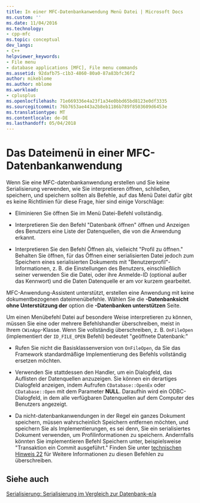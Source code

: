 ```yaml
---
title: In einer MFC-Datenbankanwendung Menü Datei | Microsoft Docs
ms.custom: ''
ms.date: 11/04/2016
ms.technology:
- cpp-mfc
ms.topic: conceptual
dev_langs:
- C++
helpviewer_keywords:
- File menu
- database applications [MFC], File menu commands
ms.assetid: 92dafb75-c1b3-4860-80a0-87a83bfc36f2
author: mikeblome
ms.author: mblome
ms.workload:
- cplusplus
ms.openlocfilehash: 71e669336e4a23f1a34e0bbd65bd8123e0df3335
ms.sourcegitcommit: 76b7653ae443a2b8eb1186b789f8503609d6453e
ms.translationtype: MT
ms.contentlocale: de-DE
ms.lasthandoff: 05/04/2018
---
```

# <a name="file-menu-in-an-mfc-database-application"></a>Das Dateimenü in einer MFC-Datenbankanwendung
Wenn Sie eine MFC-datenbankanwendung erstellen und Sie keine Serialisierung verwenden, wie Sie interpretieren öffnen, schließen, speichern, und speichern sollten als Befehle, auf das Menü Datei dafür gibt es keine Richtlinien für diese Frage, hier sind einige Vorschläge:  
  
-   Eliminieren Sie öffnen Sie im Menü Datei-Befehl vollständig.  
  
-   Interpretieren Sie den Befehl "Datenbank öffnen" öffnen und Anzeigen des Benutzers eine Liste der Datenquellen, die von die Anwendung erkannt.  
  
-   Interpretieren Sie den Befehl Öffnen als, vielleicht "Profil zu öffnen." Behalten Sie öffnen, für das Öffnen einer serialisierten Datei jedoch zum Speichern eines serialisierten Dokuments mit "Benutzerprofil"-Informationen, z. B. die Einstellungen des Benutzers, einschließlich seiner verwenden Sie die Datei, oder ihre Anmelde-ID (optional außer das Kennwort) und die Daten Datenquelle er am vor kurzem gearbeitet.  
  
 MFC-Anwendung-Assistent unterstützt, erstellen eine Anwendung mit keine dokumentbezogenen dateimenübefehle. Wählen Sie die **-Datenbanksicht ohne Unterstützung der** option die **-Datenbanken unterstützen** Seite.  
  
 Um einen Menübefehl Datei auf besondere Weise interpretieren zu können, müssen Sie eine oder mehrere Befehlshandler überschreiben, meist in Ihrem `CWinApp`-Klasse. Wenn Sie vollständig überschreiben, z. B. `OnFileOpen` (implementiert der `ID_FILE_OPEN` Befehl) bedeutet "geöffnete Datenbank:"  
  
-   Rufen Sie nicht die Basisklassenversion von `OnFileOpen`, da Sie das Framework standardmäßige Implementierung des Befehls vollständig ersetzen möchten.  
  
-   Verwenden Sie stattdessen den Handler, um ein Dialogfeld, das Auflisten der Datenquellen anzuzeigen. Sie können ein derartiges Dialogfeld anzeigen, indem Aufrufen `CDatabase::OpenEx` oder `CDatabase::Open` mit dem Parameter **NULL**. Daraufhin wird ein ODBC-Dialogfeld, in dem alle verfügbaren Datenquellen auf dem Computer des Benutzers angezeigt.  
  
-   Da nicht-datenbankanwendungen in der Regel ein ganzes Dokument speichern, müssen wahrscheinlich Speichern entfernen möchten, und speichern Sie als Implementierungen, es sei denn, Sie ein serialisiertes Dokument verwenden, um Profilinformationen zu speichern. Andernfalls könnten Sie implementieren Befehl Speichern unter, beispielsweise "Transaktion ein Commit ausgeführt." Finden Sie unter [technischen Hinweis 22](../mfc/tn022-standard-commands-implementation.md) für Weitere Informationen zu diesen Befehlen zu überschreiben.  
  
## <a name="see-also"></a>Siehe auch  
 [Serialisierung: Serialisierung im Vergleich zur Datenbank-e/a](../mfc/serialization-serialization-vs-database-input-output.md)

